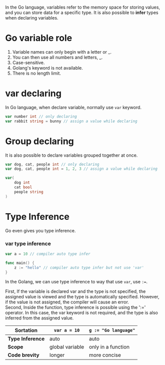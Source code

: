 In the Go language, variables refer to the memory space for storing values, and you can store data for a specific type. It is also possible to **infer** types when declaring variables. 
# Go variable role
1. Variable names can only begin with a letter or _.  
2. You can then use all numbers and letters, _.  
3. Case-sensitive.  
4. Golang's keyword is not available.  
5. There is no length limit.
# var declaring
In Go language, when declare variable, normally use `var` keyword.
```go
var number int // only declaring
var rabbit string = bunny // assign a value while declaring
```
# Group declaring
It is also possible to declare variables grouped together at once.
```go
var dog, cat, people int // only declaring
var dog, cat, people int = 1, 2, 3 // assign a value while declaring

var(
	dog int
	cat bool
	people string
)
```
# Type Inference
Go even gives you type inference.
### var type inference
```go
var a = 10 // compiler auto type infer

func main() {
	z := "hello" // compiler auto type infer but not use 'var'
}
```
In the Golang, we can use type inference to way that use `var`, use `:=`.

First, If the variable is declared var and the type is not specified, the assigned value is viewed and the type is automatically specified. However, if the value is not assigned, the compiler will cause an error.       
Second, Inside the function, type inference is possible using the ':=' operator. In this case, the var keyword is not required, and the type is also inferred from the assigned value.

| **Sortation**      | **`var a = 10`** | **`g := "Go language"`** |
| ------------------ | ---------------- | ------------------------ |
| **Type Inference** | auto             | auto                     |
| **Scope**          | global variable  | only in a function       |
| **Code brevity**   | longer           | more concise             |
